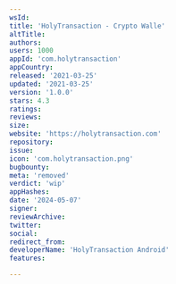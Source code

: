 ```yaml
---
wsId: 
title: 'HolyTransaction - Crypto Walle'
altTitle: 
authors: 
users: 1000
appId: 'com.holytransaction'
appCountry: 
released: '2021-03-25'
updated: '2021-03-25'
version: '1.0.0'
stars: 4.3
ratings: 
reviews: 
size: 
website: 'https://holytransaction.com'
repository: 
issue: 
icon: 'com.holytransaction.png'
bugbounty: 
meta: 'removed'
verdict: 'wip'
appHashes: 
date: '2024-05-07'
signer: 
reviewArchive: 
twitter: 
social: 
redirect_from: 
developerName: 'HolyTransaction Android'
features: 

---
```


